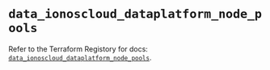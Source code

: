 # `data_ionoscloud_dataplatform_node_pools`

Refer to the Terraform Registory for docs: [`data_ionoscloud_dataplatform_node_pools`](https://www.terraform.io/docs/providers/ionoscloud/d/dataplatform_node_pools).
